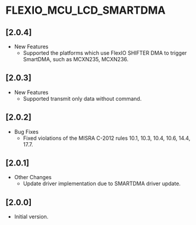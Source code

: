 # FLEXIO_MCU_LCD_SMARTDMA

## [2.0.4]

- New Features
  - Supported the platforms which use FlexIO SHIFTER DMA to trigger SmartDMA,
    such as MCXN235, MCXN236.

## [2.0.3]

- New Features
  - Supported transmit only data without command.

## [2.0.2]

- Bug Fixes
  - Fixed violations of the MISRA C-2012 rules 10.1, 10.3, 10.4, 10.6, 14.4, 17.7.

## [2.0.1]

- Other Changes
  - Update driver implementation due to SMARTDMA driver update.

## [2.0.0]

- Initial version.
